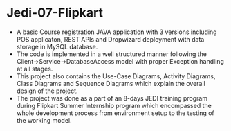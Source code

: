 # Jedi-07-Flipkart
* A basic Course registration JAVA application with 3 versions including POS applicaton, REST APIs and Dropwizard deployment with data storage in MySQL database.
* The code is implemented in a well structured manner following the Client->Service->DatabaseAccess model with proper Exception handling at all stages.
* This project also contains the Use-Case Diagrams, Activity Diagrams, Class Diagrams and Sequence Diagrams which explain the overall design of the project.
* The project was done as a part of an 8-days JEDI training program during Flipkart Summer Internship program which encompassed the whole development process from environment setup to the testing of the working model.
